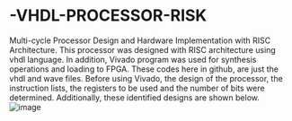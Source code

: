 # -VHDL-PROCESSOR-RISK
Multi-cycle Processor Design and Hardware Implementation with RISC Architecture.
This processor was designed with RISC architecture using vhdl language. 
In addition, Vivado program was used for synthesis operations and loading to FPGA.
These codes here in github, are just the vhdl and wave files.
Before using Vivado, the design of the processor, the instruction lists, the registers to be used and the number of bits were determined. Additionally, these identified designs are shown below.
![image](https://user-images.githubusercontent.com/76498114/219224600-15c1b552-cbf3-4d8f-b1e8-c33ac1d8396c.png)

